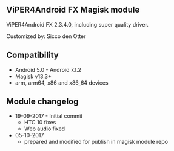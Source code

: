 ## ViPER4Android FX Magisk module

ViPER4Android FX 2.3.4.0, including super quality driver.

Customized by: Sicco den Otter

## Compatibility
* Android 5.0 - Android 7.1.2
* Magisk v13.3+
* arm, arm64, x86 and x86_64 devices

## Module changelog
* 19-09-2017 - Initial commit
	* HTC 10 fixes
	* Web audio fixed
* 05-10-2017
	* prepared and modified for publish in magisk module repo